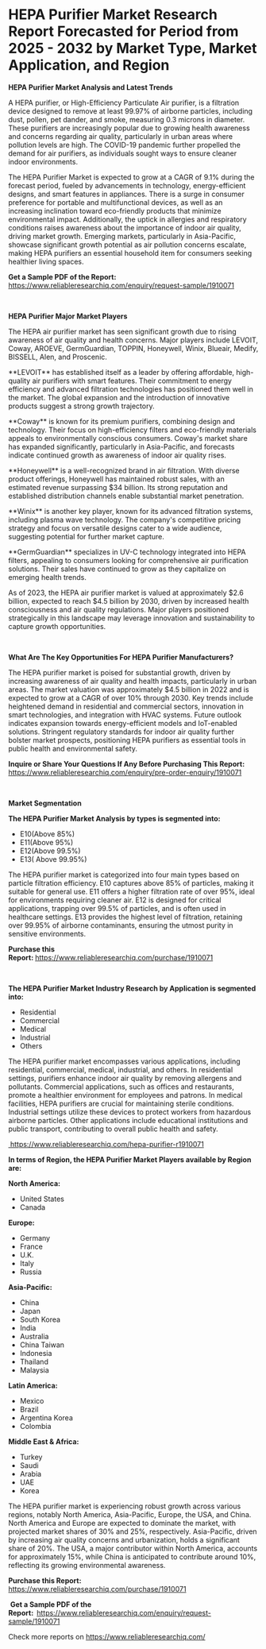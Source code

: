 <p><h1>HEPA Purifier Market Research Report Forecasted for Period from 2025 -  2032 by Market Type, Market Application, and Region</h1></p><p><strong>HEPA Purifier Market Analysis and Latest Trends</strong></p>
<p><p>A HEPA purifier, or High-Efficiency Particulate Air purifier, is a filtration device designed to remove at least 99.97% of airborne particles, including dust, pollen, pet dander, and smoke, measuring 0.3 microns in diameter. These purifiers are increasingly popular due to growing health awareness and concerns regarding air quality, particularly in urban areas where pollution levels are high. The COVID-19 pandemic further propelled the demand for air purifiers, as individuals sought ways to ensure cleaner indoor environments.</p><p>The HEPA Purifier Market is expected to grow at a CAGR of 9.1% during the forecast period, fueled by advancements in technology, energy-efficient designs, and smart features in appliances. There is a surge in consumer preference for portable and multifunctional devices, as well as an increasing inclination toward eco-friendly products that minimize environmental impact. Additionally, the uptick in allergies and respiratory conditions raises awareness about the importance of indoor air quality, driving market growth. Emerging markets, particularly in Asia-Pacific, showcase significant growth potential as air pollution concerns escalate, making HEPA purifiers an essential household item for consumers seeking healthier living spaces.</p></p>
<p><strong>Get a Sample PDF of the Report:&nbsp;</strong> <a href="https://www.reliableresearchiq.com/enquiry/request-sample/1910071?utm_campaign=2257&utm_medium=2&utm_source=Github&utm_content=ia&utm_term=20022025&utm_id=hepa-purifier">https://www.reliableresearchiq.com/enquiry/request-sample/1910071</a></p>
<p>&nbsp;</p>
<p><strong>HEPA Purifier Major Market Players</strong></p>
<p><p>The HEPA air purifier market has seen significant growth due to rising awareness of air quality and health concerns. Major players include LEVOIT, Coway, AROEVE, GermGuardian, TOPPIN, Honeywell, Winix, Blueair, Medify, BISSELL, Alen, and Proscenic.</p><p>**LEVOIT** has established itself as a leader by offering affordable, high-quality air purifiers with smart features. Their commitment to energy efficiency and advanced filtration technologies has positioned them well in the market. The global expansion and the introduction of innovative products suggest a strong growth trajectory.</p><p>**Coway** is known for its premium purifiers, combining design and technology. Their focus on high-efficiency filters and eco-friendly materials appeals to environmentally conscious consumers. Coway's market share has expanded significantly, particularly in Asia-Pacific, and forecasts indicate continued growth as awareness of indoor air quality rises.</p><p>**Honeywell** is a well-recognized brand in air filtration. With diverse product offerings, Honeywell has maintained robust sales, with an estimated revenue surpassing $34 billion. Its strong reputation and established distribution channels enable substantial market penetration.</p><p>**Winix** is another key player, known for its advanced filtration systems, including plasma wave technology. The company's competitive pricing strategy and focus on versatile designs cater to a wide audience, suggesting potential for further market capture.</p><p>**GermGuardian** specializes in UV-C technology integrated into HEPA filters, appealing to consumers looking for comprehensive air purification solutions. Their sales have continued to grow as they capitalize on emerging health trends.</p><p>As of 2023, the HEPA air purifier market is valued at approximately $2.6 billion, expected to reach $4.5 billion by 2030, driven by increased health consciousness and air quality regulations. Major players positioned strategically in this landscape may leverage innovation and sustainability to capture growth opportunities.</p></p>
<p>&nbsp;</p>
<p><strong>What Are The Key Opportunities For HEPA Purifier Manufacturers?</strong></p>
<p><p>The HEPA purifier market is poised for substantial growth, driven by increasing awareness of air quality and health impacts, particularly in urban areas. The market valuation was approximately $4.5 billion in 2022 and is expected to grow at a CAGR of over 10% through 2030. Key trends include heightened demand in residential and commercial sectors, innovation in smart technologies, and integration with HVAC systems. Future outlook indicates expansion towards energy-efficient models and IoT-enabled solutions. Stringent regulatory standards for indoor air quality further bolster market prospects, positioning HEPA purifiers as essential tools in public health and environmental safety.</p></p>
<p><strong>Inquire or Share Your Questions If Any Before Purchasing This Report:</strong> <a href="https://www.reliableresearchiq.com/enquiry/pre-order-enquiry/1910071?utm_campaign=2257&utm_medium=2&utm_source=Github&utm_content=ia&utm_term=20022025&utm_id=hepa-purifier">https://www.reliableresearchiq.com/enquiry/pre-order-enquiry/1910071</a></p>
<p>&nbsp;</p>
<p><strong>Market Segmentation</strong></p>
<p><strong>The HEPA Purifier Market Analysis by types is segmented into:</strong></p>
<p><ul><li>E10(Above 85%)</li><li>E11(Above 95%)</li><li>E12(Above 99.5%)</li><li>E13( Above 99.95%)</li></ul></p>
<p><p>The HEPA purifier market is categorized into four main types based on particle filtration efficiency. E10 captures above 85% of particles, making it suitable for general use. E11 offers a higher filtration rate of over 95%, ideal for environments requiring cleaner air. E12 is designed for critical applications, trapping over 99.5% of particles, and is often used in healthcare settings. E13 provides the highest level of filtration, retaining over 99.95% of airborne contaminants, ensuring the utmost purity in sensitive environments.</p></p>
<p><strong>Purchase this Report:&nbsp;</strong><a href="https://www.reliableresearchiq.com/purchase/1910071?utm_campaign=2257&utm_medium=2&utm_source=Github&utm_content=ia&utm_term=20022025&utm_id=hepa-purifier">https://www.reliableresearchiq.com/purchase/1910071</a></p>
<p>&nbsp;</p>
<p><strong>The HEPA Purifier Market Industry Research by Application is segmented into:</strong></p>
<p><ul><li>Residential</li><li>Commercial</li><li>Medical</li><li>Industrial</li><li>Others</li></ul></p>
<p><p>The HEPA purifier market encompasses various applications, including residential, commercial, medical, industrial, and others. In residential settings, purifiers enhance indoor air quality by removing allergens and pollutants. Commercial applications, such as offices and restaurants, promote a healthier environment for employees and patrons. In medical facilities, HEPA purifiers are crucial for maintaining sterile conditions. Industrial settings utilize these devices to protect workers from hazardous airborne particles. Other applications include educational institutions and public transport, contributing to overall public health and safety.</p></p>
<p><a href="https://www.reliableresearchiq.com/hepa-purifier-r1910071?utm_campaign=2257&utm_medium=2&utm_source=Github&utm_content=ia&utm_term=20022025&utm_id=hepa-purifier">&nbsp;https://www.reliableresearchiq.com/hepa-purifier-r1910071</a></p>
<p><strong>In terms of Region, the HEPA Purifier Market Players available by Region are:</strong></p>
<p>
    <p> <strong> North America: </strong>
        <ul>
            <li>United States</li>
            <li>Canada</li>
        </ul>
        </p> 
    <p> <strong> Europe: </strong>
        <ul>
            <li>Germany</li>
            <li>France</li>
            <li>U.K.</li>
            <li>Italy</li>
            <li>Russia</li>
        </ul>
        </p> 
    <p> <strong> Asia-Pacific: </strong>
        <ul>
            <li>China</li>
            <li>Japan</li>
            <li>South Korea</li>
            <li>India</li>
            <li>Australia</li>
            <li>China Taiwan</li>
            <li>Indonesia</li>
            <li>Thailand</li>
            <li>Malaysia</li>
        </ul>
        </p> 
    <p> <strong> Latin America: </strong>
        <ul>
            <li>Mexico</li>
            <li>Brazil</li>
            <li>Argentina Korea</li>
            <li>Colombia</li>
        </ul>
        </p> 
    <p> <strong> Middle East & Africa: </strong>
        <ul>
            <li>Turkey</li>
            <li>Saudi</li>
            <li>Arabia</li>
            <li>UAE</li>
            <li>Korea</li>
        </ul>
    </p>
    </p>
<p><p>The HEPA purifier market is experiencing robust growth across various regions, notably North America, Asia-Pacific, Europe, the USA, and China. North America and Europe are expected to dominate the market, with projected market shares of 30% and 25%, respectively. Asia-Pacific, driven by increasing air quality concerns and urbanization, holds a significant share of 20%. The USA, a major contributor within North America, accounts for approximately 15%, while China is anticipated to contribute around 10%, reflecting its growing environmental awareness.</p></p>
<p><strong>Purchase this Report: </strong><a href="https://www.reliableresearchiq.com/purchase/1910071?utm_campaign=2257&utm_medium=2&utm_source=Github&utm_content=ia&utm_term=20022025&utm_id=hepa-purifier">https://www.reliableresearchiq.com/purchase/1910071</a></p>
<p>&nbsp;<strong>Get a Sample PDF of the Report:&nbsp;&nbsp;</strong><a href="https://www.reliableresearchiq.com/enquiry/request-sample/1910071?utm_campaign=2257&utm_medium=2&utm_source=Github&utm_content=ia&utm_term=20022025&utm_id=hepa-purifier">https://www.reliableresearchiq.com/enquiry/request-sample/1910071</a></p>
<p><strong></strong></p>
<p>Check more reports on <a href="https://www.reliableresearchiq.com/?utm_campaign=2257&utm_medium=2&utm_source=Github&utm_content=ia&utm_term=20022025&utm_id=hepa-purifier">https://www.reliableresearchiq.com/</a></p>